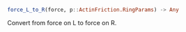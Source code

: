 ```julia
force_L_to_R(force, p::ActinFriction.RingParams) -> Any

```

Convert from force on L to force on R.
